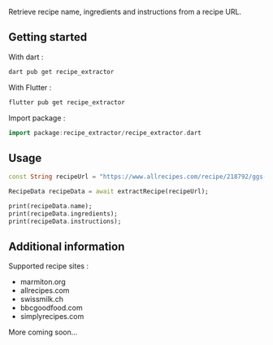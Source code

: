 <!-- 
This README describes the package. If you publish this package to pub.dev,
this README's contents appear on the landing page for your package.

For information about how to write a good package README, see the guide for
[writing package pages](https://dart.dev/guides/libraries/writing-package-pages). 

For general information about developing packages, see the Dart guide for
[creating packages](https://dart.dev/guides/libraries/create-library-packages)
and the Flutter guide for
[developing packages and plugins](https://flutter.dev/developing-packages). 
-->

Retrieve recipe name, ingredients and instructions from a recipe URL.


## Getting started
With dart : 
```bash
dart pub get recipe_extractor
```
With Flutter : 
```bash
flutter pub get recipe_extractor
```
Import package :
```dart
import package:recipe_extractor/recipe_extractor.dart
```
## Usage

```dart
const String recipeUrl = "https://www.allrecipes.com/recipe/218792/ggs-chocolate-sheet-cake";

RecipeData recipeData = await extractRecipe(recipeUrl);

print(recipeData.name);
print(recipeData.ingredients);
print(recipeData.instructions);
```

## Additional information
Supported recipe sites :
- marmiton.org
- allrecipes.com
- swissmilk.ch
- bbcgoodfood.com
- simplyrecipes.com

More coming soon...
